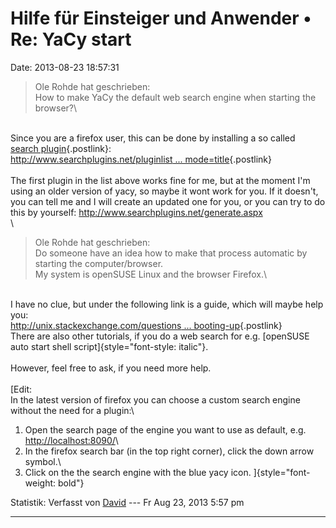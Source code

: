 Hilfe für Einsteiger und Anwender • Re: YaCy start
==================================================

Date: 2013-08-23 18:57:31

> <div>
>
> Ole Rohde hat geschrieben:\
> How to make YaCy the default web search engine when starting the
> browser?\
>
> </div>

\
Since you are a firefox user, this can be done by installing a so called
[search
plugin](https://en.wikipedia.org/wiki/Search_plugin){.postlink}:\
[http://www.searchplugins.net/pluginlist \...
mode=title](http://www.searchplugins.net/pluginlist.aspx?q=yacy&mode=title){.postlink}\
\
The first plugin in the list above works fine for me, but at the moment
I\'m using an older version of yacy, so maybe it wont work for you. If
it doesn\'t, you can tell me and I will create an updated one for you,
or you can try to do this by yourself:
<http://www.searchplugins.net/generate.aspx>\
\

> <div>
>
> Ole Rohde hat geschrieben:\
> Do someone have an idea how to make that process automatic by starting
> the computer/browser.\
> My system is openSUSE Linux and the browser Firefox.\
>
> </div>

\
I have no clue, but under the following link is a guide, which will
maybe help you:\
[http://unix.stackexchange.com/questions \...
booting-up](http://unix.stackexchange.com/questions/43230/how-to-run-my-script-after-suse-finished-booting-up){.postlink}\
There are also other tutorials, if you do a web search for e.g.
[openSUSE auto start shell script]{style="font-style: italic"}.\
\
However, feel free to ask, if you need more help.\
\
[Edit:\
In the latest version of firefox you can choose a custom search engine
without the need for a plugin:\
1. Open the search page of the engine you want to use as default, e.g.
<http://localhost:8090/>\
2. In the firefox search bar (in the top right corner), click the down
arrow symbol.\
3. Click on the the search engine with the blue yacy icon.
]{style="font-weight: bold"}

Statistik: Verfasst von
[David](http://forum.yacy-websuche.de/memberlist.php?mode=viewprofile&u=8887)
--- Fr Aug 23, 2013 5:57 pm

------------------------------------------------------------------------
